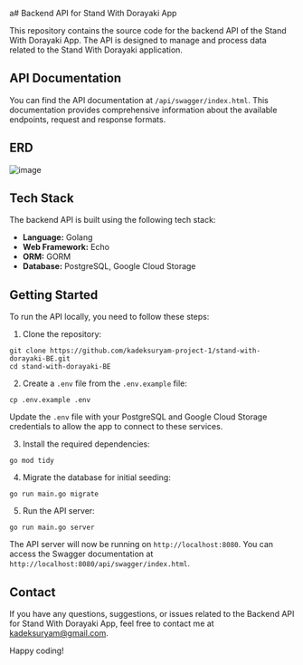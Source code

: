 a# Backend API for Stand With Dorayaki App

This repository contains the source code for the backend API of the Stand With Dorayaki App. The API is designed to manage and process data related to the Stand With Dorayaki application.

## API Documentation

You can find the API documentation at `/api/swagger/index.html`. This documentation provides comprehensive information about the available endpoints, request and response formats.

## ERD
![image](https://user-images.githubusercontent.com/21070615/233018416-ac307c37-2548-45d4-80b5-930e4ff58b05.png)


## Tech Stack

The backend API is built using the following tech stack:

- **Language:** Golang
- **Web Framework:** Echo
- **ORM:** GORM
- **Database:** PostgreSQL, Google Cloud Storage

## Getting Started

To run the API locally, you need to follow these steps:

1. Clone the repository:

```
git clone https://github.com/kadeksuryam-project-1/stand-with-dorayaki-BE.git
cd stand-with-dorayaki-BE
```

2. Create a `.env` file from the `.env.example` file:
```
cp .env.example .env
```
Update the `.env` file with your PostgreSQL and Google Cloud Storage credentials to allow the app to connect to these services.

3. Install the required dependencies:
```
go mod tidy
```
4. Migrate the database for initial seeding:
```
go run main.go migrate
```
5. Run the API server:

```
go run main.go server
```

The API server will now be running on `http://localhost:8080`. You can access the Swagger documentation at `http://localhost:8080/api/swagger/index.html`.

## Contact

If you have any questions, suggestions, or issues related to the Backend API for Stand With Dorayaki App, feel free to contact me at [kadeksuryam@gmail.com](mailto:kadeksuryam@gmail.com).

Happy coding!
